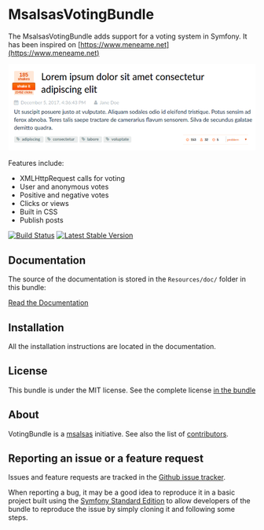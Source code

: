 MsalsasVotingBundle
===================

The MsalsasVotingBundle adds support for a voting system in Symfony.
It has been inspired on [https://www.meneame.net](https://www.meneame.net)

![Alt text](Resources/doc/screenshot-1.png?raw=true "Screenshot")

Features include:

- XMLHttpRequest calls for voting 
- User and anonymous votes
- Positive and negative votes
- Clicks or views
- Built in CSS
- Publish posts

[![Build Status](https://travis-ci.org/msalsas/MsalsasVotingBundle.svg?branch=master)](https://travis-ci.org/msalsas/MsalsasVotingBundle) [![Latest Stable Version](https://poser.pugx.org/msalsas/voting-bundle/v/stable.svg)](https://packagist.org/packages/msalsas/voting-bundle)

Documentation
-------------

The source of the documentation is stored in the `Resources/doc/` folder
in this bundle:

[Read the Documentation](Resources/doc/index.rst)

Installation
------------

All the installation instructions are located in the documentation.

License
-------

This bundle is under the MIT license. See the complete license [in the bundle](LICENSE)

About
-----

VotingBundle is a [msalsas](https://github.com/msalsas) initiative.
See also the list of [contributors](https://github.com/msalsas/MsalsasVotingBundle/contributors).

Reporting an issue or a feature request
---------------------------------------

Issues and feature requests are tracked in the [Github issue tracker](https://github.com/msalsas/MsalsasVotingBundle/issues).

When reporting a bug, it may be a good idea to reproduce it in a basic project
built using the [Symfony Standard Edition](https://github.com/symfony/symfony-standard)
to allow developers of the bundle to reproduce the issue by simply cloning it
and following some steps.